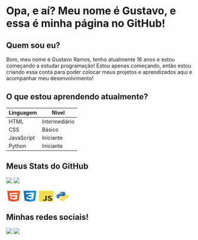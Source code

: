 # Opa, e aí? Meu nome é Gustavo, e essa é minha página no GitHub!

## Quem sou eu?

Bom, meu nome é Gustavo Ramos, tenho atualmente 16 anos e estou começando a estudar programação! Estou apenas começando, então estou criando essa conta para poder colocar meus projetos e aprendizados aqui e acompanhar meu desenvolvimento!

## O que estou aprendendo atualmente?

Linguagem | Nível
--------- | ------
HTML | Intermediário
CSS | Básico
JavaScript | Iniciante
Python | Iniciante

## Meus Stats do GitHub

<div>
  <img height="180em" src="https://github-readme-stats.vercel.app/api?username=dbrghost&show_icons=true&theme=apprentice&include_allcommits=true&count_private=true"/>
  <img height="180em" src="https://github-readme-stats.vercel.app/api/top-langs/?username=dbrghost&layout=compact&langs_count=16&theme=apprentice"/>
</div>
<div style="display: inline-block"></br>
  <img align="center" alt="dbrghost_HTML" height="30" width="40" src="https://raw.githubusercontent.com/devicons/devicon/master/icons/html5/html5-original.svg">
  <img align="center" alt="dbrghost_CSS" height="30" width="40" src="https://raw.githubusercontent.com/devicons/devicon/master/icons/css3/css3-original.svg">
  <img align="center" alt="dbrghost_JS" height="30" width="40" src="https://raw.githubusercontent.com/devicons/devicon/master/icons/javascript/javascript-original.svg">
  <img align="center" alt="dbrghost_Python" height="30" width="40" src="https://raw.githubusercontent.com/devicons/devicon/master/icons/python/python-original.svg">
</div>

## Minhas redes sociais!

<div>
  <a href="mailto:gustavo_ramos_santos@hotmail.com" target="_blank"><img src="https://img.shields.io/badge/Microsoft_Outlook-0078D4?style=for-the-badge&logo=microsoft-outlook&logoColor=white"/></a>
  <a href="https://www.linkedin.com/in/gustavo-ramos-732754232/" target="_blank"><img src="https://img.shields.io/badge/LinkedIn-0077B5?style=for-the-badge&logo=linkedin&logoColor=white"/></a>
</div>
